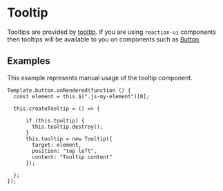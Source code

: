 # Tooltip

Tooltips are provided by [tooltip](http://github.hubspot.com/tooltip/docs/welcome/). If you are using `reaction-ui` components then tooltips will be available to you on components such as [Button](#button).

## Examples

This example represents manual usage of the tooltip component.

```
Template.button.onRendered(function () {
  const element = this.$(".js-my-element")[0];

  this.createTooltip = () => {

      if (this.tooltip) {
        this.tooltip.destroy();
      }
      this.tooltip = new Tooltip({
        target: element,
        position: "top left",
        content: "Tooltip content"
      });

  };
});
```
